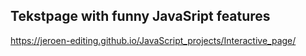 ## Tekstpage with funny JavaSript features


https://jeroen-editing.github.io/JavaScript_projects/Interactive_page/
